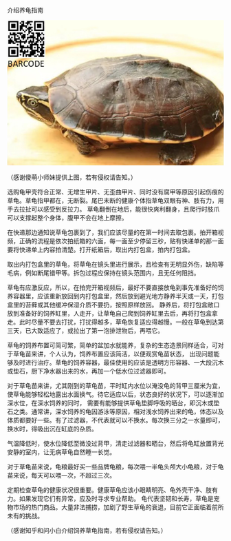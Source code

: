 介绍养龟指南


![介绍养龟指南](https://github.com/ywangnccu/ywang/blob/main/TORTOISE.jpg)

（感谢傻萌小师妹提供上图，若有侵权请告知。）

选购龟甲壳符合正常、无增生甲片、无歪曲甲片、同时没有腐甲等原因引起伤痕的草龟。草龟指甲都在，无断裂。尾巴未断的健康个体指草龟双眼有神、肢有力，用手去拉扯可以感受到反拉力。
草龟翻倒在地后，能很快爽利翻身，且爬行时肢爪可以支撑起整个身体，腹甲不会在地上摩擦。

在快递那边通知说草龟包裹到了，我们应该尽量的在第一时间去取包裹。拍开箱视频，正确的流程是依次拍纸箱的六面，每一面至少停留三秒，贴有快递单的那一面要将快递单上内容拍清楚。打开纸箱后，取出内打包盒，拍内打包盒。

取出内打包盒里的草龟，将草龟在镜头里进行展示，且检查有无明显外伤，缺陷等毛病，例如断尾错甲等。拆包过程应保持在镜头范围内，且无任何阻挡。

草龟有应激反应，所以，在拍完开箱视频后，最好不要直接放龟到事先准备好的饲养容器里，应该重新放回到内打包盒里，然后放到避光地方静养半天或一天，打包盒里的苔藓或其他缓冲保湿介质不要扔，按照原样放回。
静养后，将打包盒敞口放到准备好的饲养缸里，人走开，让草龟自己爬到饲养缸里去后，再将打包盒拿走。此时尽量不要去打扰，打扰得越多，草龟恢复适应得越慢。一般在草龟到达第三天，已大致适应了，或拉出了第一泡排泄物后，再喂它。

草龟的饲养布置可简可繁，简单的盆加水就能养，复杂的生态造景同样适合，可对于草龟苗来讲，个人认为，饲养布置应该简洁，以便观赏龟苗状态，
出现问题能够及时进行治疗。草龟的饲养容器，最佳使用的应该是透明方形容器、一大段沉木或垫石，厨下净水器出来的水，再加一个低水位过滤器即可。

对于草龟苗来讲，尤其刚到的草龟苗，平时缸内水位以淹没龟的背甲三厘米为宜，使草龟能够轻松地露出水面换气。待它适应以后，状态良好的状况下，可以逐渐加深水位，在深水饲养的同时，
需要有能够提供草龟垫脚呼吸的晒台，即沉木或垫石之类。通常讲，深水饲养的龟因游泳等原因，相对浅水饲养出来的龟，体态以及体质都要好一些。有了过滤器，不代表就可以不换水。每次换三分之一水量即可，换水时，得吸出沉在缸底的杂质。

气温降低时，使水位降低至微没过背甲，清走过滤器和晒台，然后将龟缸放置背光安静的室内，让无病草龟自然睡一长觉。

对于草龟苗来说，龟粮最好买一些品牌龟粮，每次喂一半龟头颅大小龟粮，对于龟苗来说，每天可以喂一次，不超过三次。

定期检查草龟的健康状况很重要。健康草龟应该小眼睛明亮、龟外壳干净、肢有力。如果发现它们有异常，应及时寻求专业帮助。
龟代表坚韧和长寿，草龟是宠物市场的热门商品。大量非法捕捞，加剧了野生草龟的衰退，目前它正面临着前所未有的挑战。


（感谢知乎和问小白介绍饲养草龟指南，若有侵权请告知。）

